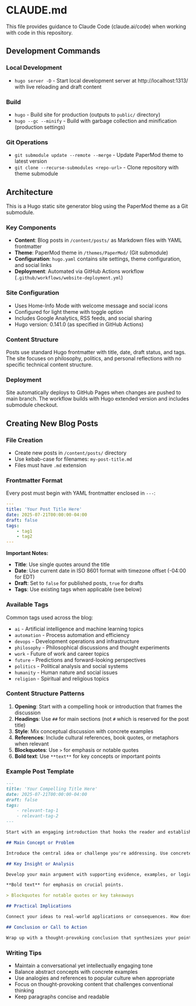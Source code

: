 # CLAUDE.md

This file provides guidance to Claude Code (claude.ai/code) when working with code in this repository.

## Development Commands

### Local Development
- `hugo server -D` - Start local development server at http://localhost:1313/ with live reloading and draft content

### Build
- `hugo` - Build site for production (outputs to `public/` directory)
- `hugo --gc --minify` - Build with garbage collection and minification (production settings)

### Git Operations
- `git submodule update --remote --merge` - Update PaperMod theme to latest version
- `git clone --recurse-submodules <repo-url>` - Clone repository with theme submodule

## Architecture

This is a Hugo static site generator blog using the PaperMod theme as a Git submodule.

### Key Components
- **Content**: Blog posts in `/content/posts/` as Markdown files with YAML frontmatter
- **Theme**: PaperMod theme in `/themes/PaperMod/` (Git submodule)
- **Configuration**: `hugo.yaml` contains site settings, theme configuration, and social links
- **Deployment**: Automated via GitHub Actions workflow (`.github/workflows/website-deployment.yml`)

### Site Configuration
- Uses Home-Info Mode with welcome message and social icons
- Configured for light theme with toggle option
- Includes Google Analytics, RSS feeds, and social sharing
- Hugo version: 0.141.0 (as specified in GitHub Actions)

### Content Structure
Posts use standard Hugo frontmatter with title, date, draft status, and tags. The site focuses on philosophy, politics, and personal reflections with no specific technical content structure.

### Deployment
Site automatically deploys to GitHub Pages when changes are pushed to main branch. The workflow builds with Hugo extended version and includes submodule checkout.

## Creating New Blog Posts

### File Creation
- Create new posts in `/content/posts/` directory
- Use kebab-case for filenames: `my-post-title.md`
- Files must have `.md` extension

### Frontmatter Format
Every post must begin with YAML frontmatter enclosed in `---`:

```yaml
---
title: 'Your Post Title Here'
date: 2025-07-21T00:00:00-04:00
draft: false
tags:
    - tag1
    - tag2
---
```

**Important Notes:**
- **Title**: Use single quotes around the title
- **Date**: Use current date in ISO 8601 format with timezone offset (-04:00 for EDT)
- **Draft**: Set to `false` for published posts, `true` for drafts
- **Tags**: Use existing tags when applicable (see below)

### Available Tags
Common tags used across the blog:
- `ai` - Artificial intelligence and machine learning topics
- `automation` - Process automation and efficiency
- `devops` - Development operations and infrastructure
- `philosophy` - Philosophical discussions and thought experiments
- `work` - Future of work and career topics
- `future` - Predictions and forward-looking perspectives
- `politics` - Political analysis and social systems
- `humanity` - Human nature and social issues
- `religion` - Spiritual and religious topics

### Content Structure Patterns
1. **Opening**: Start with a compelling hook or introduction that frames the discussion
2. **Headings**: Use `##` for main sections (not `#` which is reserved for the post title)
3. **Style**: Mix conceptual discussion with concrete examples
4. **References**: Include cultural references, book quotes, or metaphors when relevant
5. **Blockquotes**: Use `>` for emphasis or notable quotes
6. **Bold text**: Use `**text**` for key concepts or important points

### Example Post Template
```markdown
---
title: 'Your Compelling Title Here'
date: 2025-07-21T00:00:00-04:00
draft: false
tags:
    - relevant-tag-1
    - relevant-tag-2
---

Start with an engaging introduction that hooks the reader and establishes the context for your discussion.

## Main Concept or Problem

Introduce the central idea or challenge you're addressing. Use concrete examples or metaphors to make abstract concepts accessible.

## Key Insight or Analysis

Develop your main argument with supporting evidence, examples, or logical progression. Consider using:

**Bold text** for emphasis on crucial points.

> Blockquotes for notable quotes or key takeaways

## Practical Implications

Connect your ideas to real-world applications or consequences. How does this affect readers' lives or understanding?

## Conclusion or Call to Action

Wrap up with a thought-provoking conclusion that synthesizes your points and leaves readers with something to consider.
```

### Writing Tips
- Maintain a conversational yet intellectually engaging tone
- Balance abstract concepts with concrete examples
- Use analogies and references to popular culture when appropriate
- Focus on thought-provoking content that challenges conventional thinking
- Keep paragraphs concise and readable
